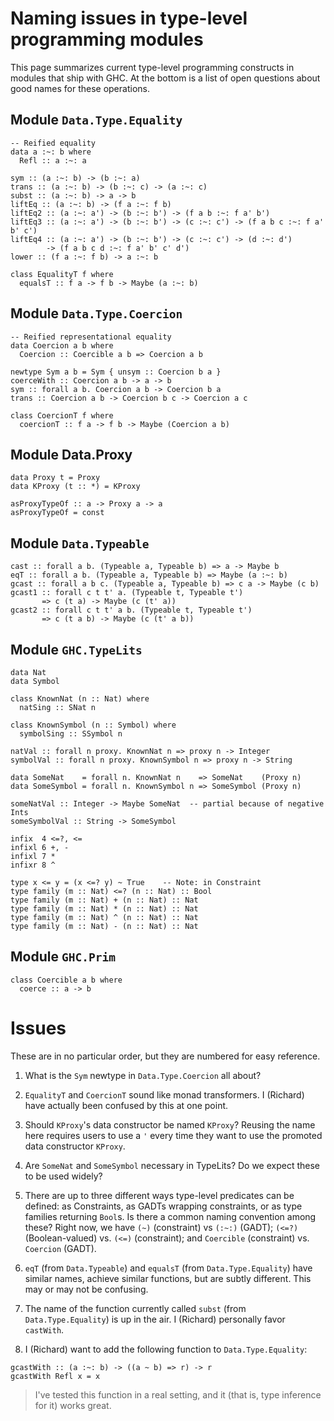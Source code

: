 # Naming issues in type-level programming modules


This page summarizes current type-level programming constructs in modules that ship with GHC. At the bottom is a list of open questions about good names for these operations.

## Module `Data.Type.Equality`

```wiki
-- Reified equality
data a :~: b where
  Refl :: a :~: a

sym :: (a :~: b) -> (b :~: a)
trans :: (a :~: b) -> (b :~: c) -> (a :~: c)
subst :: (a :~: b) -> a -> b
liftEq :: (a :~: b) -> (f a :~: f b)
liftEq2 :: (a :~: a') -> (b :~: b') -> (f a b :~: f a' b')
liftEq3 :: (a :~: a') -> (b :~: b') -> (c :~: c') -> (f a b c :~: f a' b' c')
liftEq4 :: (a :~: a') -> (b :~: b') -> (c :~: c') -> (d :~: d')
        -> (f a b c d :~: f a' b' c' d')
lower :: (f a :~: f b) -> a :~: b

class EqualityT f where
  equalsT :: f a -> f b -> Maybe (a :~: b)
```

## Module `Data.Type.Coercion`

```wiki
-- Reified representational equality
data Coercion a b where
  Coercion :: Coercible a b => Coercion a b

newtype Sym a b = Sym { unsym :: Coercion b a }
coerceWith :: Coercion a b -> a -> b
sym :: forall a b. Coercion a b -> Coercion b a
trans :: Coercion a b -> Coercion b c -> Coercion a c

class CoercionT f where
  coercionT :: f a -> f b -> Maybe (Coercion a b)
```

## Module Data.Proxy

```wiki
data Proxy t = Proxy
data KProxy (t :: *) = KProxy

asProxyTypeOf :: a -> Proxy a -> a
asProxyTypeOf = const
```

## Module `Data.Typeable`

```wiki
cast :: forall a b. (Typeable a, Typeable b) => a -> Maybe b
eqT :: forall a b. (Typeable a, Typeable b) => Maybe (a :~: b)
gcast :: forall a b c. (Typeable a, Typeable b) => c a -> Maybe (c b)
gcast1 :: forall c t t' a. (Typeable t, Typeable t')
       => c (t a) -> Maybe (c (t' a)) 
gcast2 :: forall c t t' a b. (Typeable t, Typeable t')
       => c (t a b) -> Maybe (c (t' a b)) 
```

## Module `GHC.TypeLits`

```wiki
data Nat
data Symbol

class KnownNat (n :: Nat) where
  natSing :: SNat n

class KnownSymbol (n :: Symbol) where
  symbolSing :: SSymbol n

natVal :: forall n proxy. KnownNat n => proxy n -> Integer
symbolVal :: forall n proxy. KnownSymbol n => proxy n -> String

data SomeNat    = forall n. KnownNat n    => SomeNat    (Proxy n)
data SomeSymbol = forall n. KnownSymbol n => SomeSymbol (Proxy n)

someNatVal :: Integer -> Maybe SomeNat  -- partial because of negative Ints
someSymbolVal :: String -> SomeSymbol

infix  4 <=?, <=
infixl 6 +, -
infixl 7 *
infixr 8 ^

type x <= y = (x <=? y) ~ True    -- Note: in Constraint
type family (m :: Nat) <=? (n :: Nat) :: Bool
type family (m :: Nat) + (n :: Nat) :: Nat
type family (m :: Nat) * (n :: Nat) :: Nat
type family (m :: Nat) ^ (n :: Nat) :: Nat
type family (m :: Nat) - (n :: Nat) :: Nat
```

## Module `GHC.Prim`

```wiki
class Coercible a b where
  coerce :: a -> b
```

# Issues


These are in no particular order, but they are numbered for easy reference.

1. What is the `Sym` newtype in `Data.Type.Coercion` all about?

1. `EqualityT` and `CoercionT` sound like monad transformers. I (Richard) have actually been confused by this at one point.

1. Should `KProxy`'s data constructor be named `KProxy`? Reusing the name here requires users to use a `'` every time they want to use the promoted data constructor `KProxy`.

1. Are `SomeNat` and `SomeSymbol` necessary in TypeLits? Do we expect these to be used widely?

1. There are up to three different ways type-level predicates can be defined: as Constraints, as GADTs wrapping constraints, or as type families returning `Bool`s. Is there a common naming convention among these? Right now, we have `(~)` (constraint) vs `(:~:)` (GADT); `(<=?)` (Boolean-valued) vs. `(<=)` (constraint); and `Coercible` (constraint) vs. `Coercion` (GADT).

1. `eqT` (from `Data.Typeable`) and `equalsT` (from `Data.Type.Equality`) have similar names, achieve similar functions, but are subtly different. This may or may not be confusing.

1. The name of the function currently called `subst` (from `Data.Type.Equality`) is up in the air. I (Richard) personally favor `castWith`.

1. I (Richard) want to add the following function to `Data.Type.Equality`:

  ```wiki
  gcastWith :: (a :~: b) -> ((a ~ b) => r) -> r
  gcastWith Refl x = x
  ```

>
> I've tested this function in a real setting, and it (that is, type inference for it) works great.
